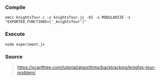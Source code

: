 ### Compile
```
emcc knightsTour.c -o knightsTour.js -O2 -s MODULARIZE -s "EXPORTED_FUNCTIONS=['_knightsTour']"
```

### Execute
```
node experiment.js
```

### Source
> https://scanftree.com/tutorial/algorithms/backtracking/knights-tour-problem/